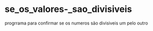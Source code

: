 # se_os_valores-_sao_divisiveis
progrrama para confirmar se os numeros são divisiveis um pelo outro

